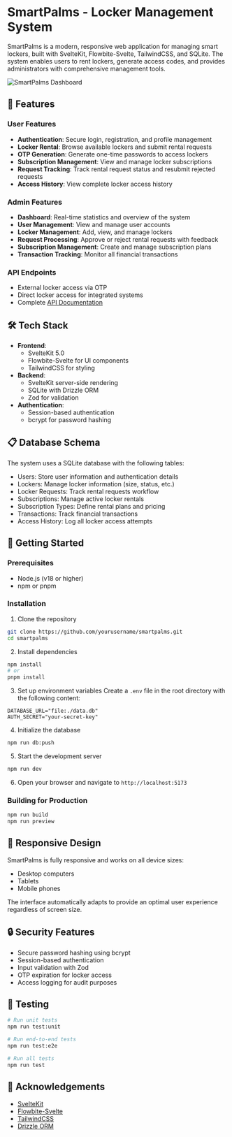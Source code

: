 # SmartPalms - Locker Management System

SmartPalms is a modern, responsive web application for managing smart lockers, built with SvelteKit, Flowbite-Svelte, TailwindCSS, and SQLite. The system enables users to rent lockers, generate access codes, and provides administrators with comprehensive management tools.

![SmartPalms Dashboard](https://via.placeholder.com/800x400?text=SmartPalms+Dashboard)

## 🚀 Features

### User Features

- **Authentication**: Secure login, registration, and profile management
- **Locker Rental**: Browse available lockers and submit rental requests
- **OTP Generation**: Generate one-time passwords to access lockers
- **Subscription Management**: View and manage locker subscriptions
- **Request Tracking**: Track rental request status and resubmit rejected requests
- **Access History**: View complete locker access history

### Admin Features

- **Dashboard**: Real-time statistics and overview of the system
- **User Management**: View and manage user accounts
- **Locker Management**: Add, view, and manage lockers
- **Request Processing**: Approve or reject rental requests with feedback
- **Subscription Management**: Create and manage subscription plans
- **Transaction Tracking**: Monitor all financial transactions

### API Endpoints

- External locker access via OTP
- Direct locker access for integrated systems
- Complete [API Documentation](API.md)

## 🛠️ Tech Stack

- **Frontend**:
  - SvelteKit 5.0
  - Flowbite-Svelte for UI components
  - TailwindCSS for styling
- **Backend**:
  - SvelteKit server-side rendering
  - SQLite with Drizzle ORM
  - Zod for validation
- **Authentication**:
  - Session-based authentication
  - bcrypt for password hashing

## 📋 Database Schema

The system uses a SQLite database with the following tables:

- Users: Store user information and authentication details
- Lockers: Manage locker information (size, status, etc.)
- Locker Requests: Track rental requests workflow
- Subscriptions: Manage active locker rentals
- Subscription Types: Define rental plans and pricing
- Transactions: Track financial transactions
- Access History: Log all locker access attempts

## 🚀 Getting Started

### Prerequisites

- Node.js (v18 or higher)
- npm or pnpm

### Installation

1. Clone the repository

```bash
git clone https://github.com/yourusername/smartpalms.git
cd smartpalms
```

2. Install dependencies

```bash
npm install
# or
pnpm install
```

3. Set up environment variables
   Create a `.env` file in the root directory with the following content:

```
DATABASE_URL="file:./data.db"
AUTH_SECRET="your-secret-key"
```

4. Initialize the database

```bash
npm run db:push
```

5. Start the development server

```bash
npm run dev
```

6. Open your browser and navigate to `http://localhost:5173`

### Building for Production

```bash
npm run build
npm run preview
```

## 📱 Responsive Design

SmartPalms is fully responsive and works on all device sizes:

- Desktop computers
- Tablets
- Mobile phones

The interface automatically adapts to provide an optimal user experience regardless of screen size.

## 🔒 Security Features

- Secure password hashing using bcrypt
- Session-based authentication
- Input validation with Zod
- OTP expiration for locker access
- Access logging for audit purposes

## 🧪 Testing

```bash
# Run unit tests
npm run test:unit

# Run end-to-end tests
npm run test:e2e

# Run all tests
npm run test
```

## 🙏 Acknowledgements

- [SvelteKit](https://kit.svelte.dev/)
- [Flowbite-Svelte](https://flowbite-svelte.com/)
- [TailwindCSS](https://tailwindcss.com/)
- [Drizzle ORM](https://orm.drizzle.team/)
